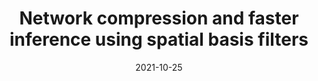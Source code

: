 ---
title: "Network compression and faster inference using spatial basis filters"
collection: publications
permalink: /publication/2021-10-25-network-compression-and-faster-inference
excerpt: 'In this paper, we proposed the use of spatial basis filters
which provides a natural extension of the standard pruning
pipeline. Instead of zeroing out the pruned filters, they are
replaced with cheap spatial transformations from the remaining non-pruned filters. These trained SBF networks are able
to achieve comparable or improved results on the image
classification task across a range of datasets and architectures.'
date: 2021-10-25
venue: 'arXiv'
paperurl: 'https://arxiv.org/abs/2110.12844'
citation: 'Miles, R., & Mikolajczyk, K. (2021). Network compression and faster inference using spatial basis filters. arXiv.'
figure: '/images/sbf.svg'
---